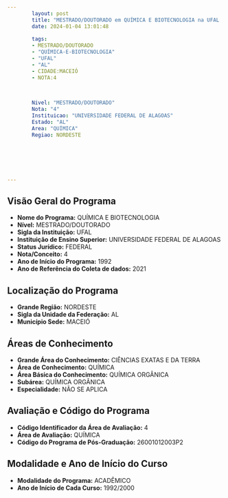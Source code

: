 ```yaml
---
        layout: post
        title: "MESTRADO/DOUTORADO em QUÍMICA E BIOTECNOLOGIA na UFAL  "
        date: 2024-01-04 13:01:48
     
        tags:
        - MESTRADO/DOUTORADO
        - "QUÍMICA-E-BIOTECNOLOGIA"
        - "UFAL"
        - "AL"
        - CIDADE:MACEIÓ
        - NOTA:4
        
       

        Nivel: "MESTRADO/DOUTORADO"
        Nota: "4"
        Instituicao: "UNIVERSIDADE FEDERAL DE ALAGOAS"
        Estado: "AL"
        Area: "QUÍMICA"
        Regiao: NORDESTE
        
        
        
        
        
        
---
```

## Visão Geral do Programa
- **Nome do Programa:** QUÍMICA E BIOTECNOLOGIA
- **Nível:** MESTRADO/DOUTORADO
- **Sigla da Instituição:** UFAL
- **Instituição de Ensino Superior:** UNIVERSIDADE FEDERAL DE ALAGOAS
- **Status Jurídico:** FEDERAL
- **Nota/Conceito:** 4
- **Ano de Início do Programa:** 1992
- **Ano de Referência do Coleta de dados:** 2021

## Localização do Programa
- **Grande Região:** NORDESTE
- **Sigla da Unidade da Federação:** AL
- **Município Sede:** MACEIÓ

## Áreas de Conhecimento
- **Grande Área do Conhecimento:** CIÊNCIAS EXATAS E DA TERRA
- **Área de Conhecimento:** QUÍMICA
- **Área Básica do Conhecimento:** QUÍMICA ORGÂNICA
- **Subárea:** QUÍMICA ORGÂNICA
- **Especialidade:** NÃO SE APLICA

## Avaliação e Código do Programa
- **Código Identificador da Área de Avaliação:** 4
- **Área de Avaliação:** QUÍMICA
- **Código do Programa de Pós-Graduação:** 26001012003P2


## Modalidade e Ano de Início do Curso
- **Modalidade do Programa:** ACADÊMICO
- **Ano de Início de Cada Curso:** 1992/2000
